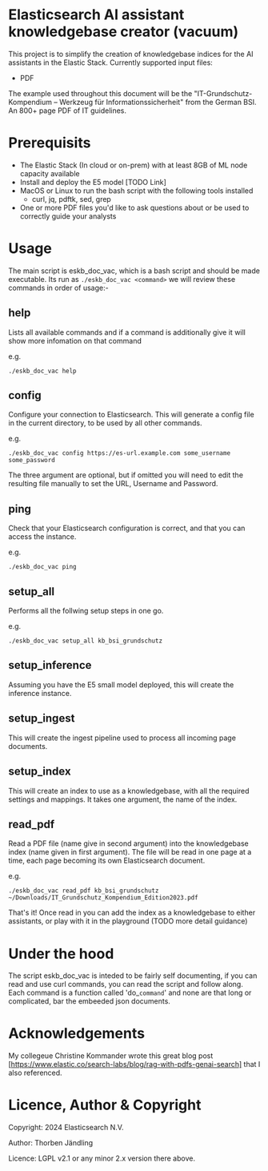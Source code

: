 Elasticsearch AI assistant knowledgebase creator (vacuum)
=========================================================

This project is to simplify the creation of knowledgebase indices for the AI assistants
in the Elastic Stack. Currently supported input files:

 - PDF

The example used throughout this document will be the "IT-Grundschutz-Kompendium – Werkzeug für Informationssicherheit" from the German BSI. An 800+ page PDF of IT guidelines.

Prerequisits
============

 - The Elastic Stack (In cloud or on-prem) with at least 8GB of ML node capacity available
 - Install and deploy the E5 model [TODO Link]
 - MacOS or Linux to run the bash script with the following tools installed
   - curl, jq, pdftk, sed, grep
 - One or more PDF files you'd like to ask questions about or be used to correctly guide your analysts

Usage
=====

The main script is eskb_doc_vac, which is a bash script and should be made executable.
Its run as `./eskb_doc_vac <command>` we will review these commands in order of usage:-

help
----

Lists all available commands and if a command is additionally give it will show more infomation on that command

e.g.

```
./eskb_doc_vac help
```

config
------

Configure your connection to Elasticsearch. This will generate a config file in the current directory, to be used by all other commands.

e.g.
```
./eskb_doc_vac config https://es-url.example.com some_username some_password
```

The three argument are optional, but if omitted you will need to edit the resulting file
manually to set the URL, Username and Password.

ping
----

Check that your Elasticsearch configuration is correct, and that you can access the instance.

e.g.
```
./eskb_doc_vac ping
```

setup_all
---------

Performs all the follwing setup steps in one go.

e.g.
```
./eskb_doc_vac setup_all kb_bsi_grundschutz
```

setup_inference
---------------

Assuming you have the E5 small model deployed, this will create the inference instance.

setup_ingest
------------

This will create the ingest pipeline used to process all incoming page documents.

setup_index
-----------

This will create an index to use as a knowledgebase, with all the required settings and mappings. It takes one argument, the name of the index.

read_pdf
--------

Read a PDF file (name give in second argument) into the knowledgebase index
(name given in first argument). The file will be read in one page at a time, each page becoming its own Elasticsearch document.

e.g.
```
./eskb_doc_vac read_pdf kb_bsi_grundschutz ~/Downloads/IT_Grundschutz_Kompendium_Edition2023.pdf
```

That's it! Once read in you can add the index as a knowledgebase to either assistants, or play with it in the playground (TODO more detail guidance)

Under the hood
==============

The script eskb_doc_vac is inteded to be fairly self documenting, if you can read and use
curl commands, you can read the script and follow along. Each command is a function called
'do_`command`' and none are that long or complicated, bar the embeeded json documents.

Acknowledgements
================

My collegeue Christine Kommander wrote this great blog post [https://www.elastic.co/search-labs/blog/rag-with-pdfs-genai-search] that I also referenced.


Licence, Author & Copyright
===========================

Copyright: 2024 Elasticsearch N.V.

Author: Thorben Jändling

Licence: LGPL v2.1 or any minor 2.x version there above.

